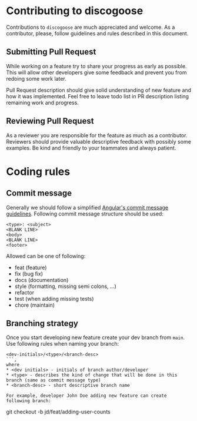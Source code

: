 # Contributing to discogoose

Contributions to `discogoose` are much appreciated and welcome.
As a contributor, please, follow guidelines and rules described in this document.

## Submitting Pull Request

While working on a feature try to share your progress as early as possible. This will allow other developers give some feedback and prevent you from redoing some work later.

Pull Request description should give solid understanding of new feature and how it was implemented. Feel free to leave todo list in PR description listing remaining work and progress.

## Reviewing Pull Request

As a reviewer you are responsible for the feature as much as a contributor. Reviewers should provide valuable descriptive feedback with possibly some examples. Be kind and friendly to your teammates and always patient.

# Coding rules

## Commit message

Generally we should follow a simplified [Angular's commit message guidelines](https://docs.google.com/document/d/1QrDFcIiPjSLDn3EL15IJygNPiHORgU1_OOAqWjiDU5Y/edit#).
Following commit message structure should be used:
```
<type>: <subject>
<BLANK LINE>
<body>
<BLANK LINE>
<footer>
```

Allowed <type> can be one of following:
* feat (feature)
* fix (bug fix)
* docs (documentation)
* style (formatting, missing semi colons, …)
* refactor
* test (when adding missing tests)
* chore (maintain)

## Branching strategy

Once you start developing new feature create your dev branch from `main`. Use following rules when naming your branch:
```
<dev-initials>/<type>/<branch-desc>
```, 
where
* <dev initials> - initials of branch author/developer
* <type> - describes the kind of change that will be done in this branch (same as commit message type)
* <branch-desc> - short descriptive branch name

For example, developer John Doe adding new feature can create following branch:
```
git checkout -b jd/feat/adding-user-counts 
```


